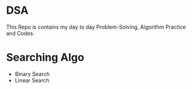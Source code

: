 # DSA
This Repo is contains my day to day Problem-Solving, Algorithm Practice and Codes.

# Searching Algo
- Binary Search
- Linear Search
